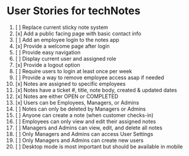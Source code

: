 # User Stories for techNotes

1. [ ] Replace current sticky note system
2. [x] Add a public facing page with basic contact info 
3. [ ] Add an employee login to the notes app 
4. [x] Provide a welcome page after login 
5. [ ] Provide easy navigation
6. [ ] Display current user and assigned role 
7. [x] Provide a logout option 
8. [ ] Require users to login at least once per week
9. [ ] Provide a way to remove employee access asap if needed 
10. [x] Notes are assigned to specific employees 
11. [x] Notes have a ticket #, title, note body, created & updated dates
12. [x] Notes are either OPEN or COMPLETED 
13. [x] Users can be Employees, Managers, or Admins 
14. [ ] Notes can only be deleted by Managers or Admins 
15. [ ] Anyone can create a note (when customer checks-in)
16. [ ] Employees can only view and edit their assigned notes  
17. [ ] Managers and Admins can view, edit, and delete all notes 
18. [ ] Only Managers and Admins can access User Settings 
19. [ ] Only Managers and Admins can create new users 
20. [ ] Desktop mode is most important but should be available in mobile 
